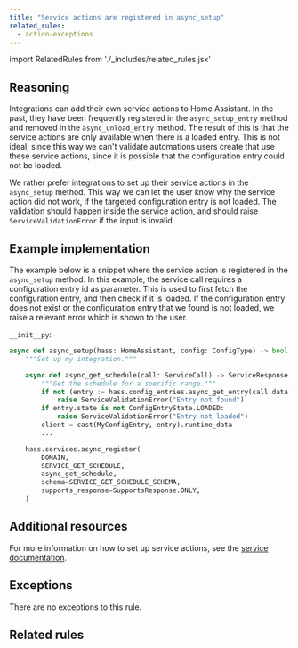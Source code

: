 ```yaml
---
title: "Service actions are registered in async_setup"
related_rules:
  - action-exceptions
---
```

import RelatedRules from './_includes/related_rules.jsx'

## Reasoning

Integrations can add their own service actions to Home Assistant.
In the past, they have been frequently registered in the `async_setup_entry` method and removed in the `async_unload_entry` method.
The result of this is that the service actions are only available when there is a loaded entry.
This is not ideal, since this way we can't validate automations users create that use these service actions, since it is possible that the configuration entry could not be loaded.

We rather prefer integrations to set up their service actions in the `async_setup` method.
This way we can let the user know why the service action did not work, if the targeted configuration entry is not loaded.
The validation should happen inside the service action, and should raise `ServiceValidationError` if the input is invalid.

## Example implementation

The example below is a snippet where the service action is registered in the `async_setup` method.
In this example, the service call requires a configuration entry id as parameter.
This is used to first fetch the configuration entry, and then check if it is loaded.
If the configuration entry does not exist or the configuration entry that we found is not loaded, we raise a relevant error which is shown to the user.

`__init__py`:
```python {13-19} showLineNumbers
async def async_setup(hass: HomeAssistant, config: ConfigType) -> bool:
    """Set up my integration."""

    async def async_get_schedule(call: ServiceCall) -> ServiceResponse:
        """Get the schedule for a specific range."""
        if not (entry := hass.config_entries.async_get_entry(call.data[ATTR_CONFIG_ENTRY_ID])):
            raise ServiceValidationError("Entry not found")
        if entry.state is not ConfigEntryState.LOADED:
            raise ServiceValidationError("Entry not loaded")
        client = cast(MyConfigEntry, entry).runtime_data
        ...

    hass.services.async_register(
        DOMAIN,
        SERVICE_GET_SCHEDULE,
        async_get_schedule,
        schema=SERVICE_GET_SCHEDULE_SCHEMA,
        supports_response=SupportsResponse.ONLY,
    )
```

## Additional resources

For more information on how to set up service actions, see the [service documentation](../../../dev_101_services).

## Exceptions

There are no exceptions to this rule.

## Related rules

<RelatedRules relatedRules={frontMatter.related_rules}></RelatedRules>